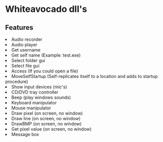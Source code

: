 <h1>Whiteavocado dll's</h1>

<h2>Features</h2>

<li>Audio recorder</li>
<li>Audio player</li>
<li>Get username</li>
<li>Get self name (Example: test.exe)</li>
<li>Select folder gui</li>
<li>Select file gui</li>
<li>Access (If you could open a file)</li>
<li>MoveSelfStartup (Self-replicates itself to a location and adds to startup procedure)</li>
<li>Show input devices (mic's)</li>
<li>CD/DVD tray controller</li>
<li>Beep (play windows sounds)</li>
<li>Keyboard manipulator</li>
<li>Mouse manipulator</li>
<li>Draw pixel (on screen, no window)</li>
<li>Draw line (on screen, no window)</li>
<li>DrawBMP (on screen, no window)</li>
<li>Get pixel value (on screen, no window)</li>
<li>Message box</li>
